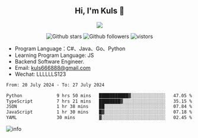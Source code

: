 <h2 align="center"> Hi, I'm Kuls 👋 </h2>
<p align="center">
    <p align="center">
        <img src=" https://avatars.githubusercontent.com/u/42165104?s=460&u=5c7fbf0bce7d4b38a15a44676e6f64b529e47598&v=4"/>
    </p>
    <p align="center">
      <img src="https://img.shields.io/github/stars/hellokuls?style=social" alt="Github stars" />
      <img src="https://img.shields.io/github/followers/hellokuls?style=social" alt="Github followers" />
      <img src="https://visitor-badge.glitch.me/badge?page_id=hellokuls.readme" alt="vistors" />
    </p>
</p>

- Program Language：C#、Java、Go、Python
- Learning Program Language: JS
- Backend Software Engineer.
- Email: kuls666888@gmail.com
- Wechat: LLLLLLS123

<!--START_SECTION:waka-->

```txt
From: 20 July 2024 - To: 27 July 2024

Python             9 hrs 50 mins   ███████████▓░░░░░░░░░░░░░   47.05 %
TypeScript         7 hrs 21 mins   ████████▓░░░░░░░░░░░░░░░░   35.15 %
JSON               1 hr 38 mins    ██░░░░░░░░░░░░░░░░░░░░░░░   07.84 %
JavaScript         1 hr 30 mins    █▓░░░░░░░░░░░░░░░░░░░░░░░   07.18 %
YAML               30 mins         ▓░░░░░░░░░░░░░░░░░░░░░░░░   02.45 %
```

<!--END_SECTION:waka-->

![info](https://github-readme-stats.vercel.app/api?username=hellokuls&show_icons=true&count_private=true&hide=prs&theme=default_repocard)


